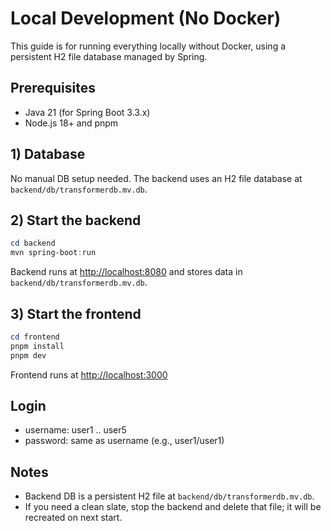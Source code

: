 # Local Development (No Docker)

This guide is for running everything locally without Docker, using a persistent H2 file database managed by Spring.

## Prerequisites

- Java 21 (for Spring Boot 3.3.x)
- Node.js 18+ and pnpm

## 1) Database

No manual DB setup needed. The backend uses an H2 file database at `backend/db/transformerdb.mv.db`.

## 2) Start the backend

```powershell
cd backend
mvn spring-boot:run
```

Backend runs at <http://localhost:8080> and stores data in `backend/db/transformerdb.mv.db`.

## 3) Start the frontend

```powershell
cd frontend
pnpm install
pnpm dev
```

Frontend runs at <http://localhost:3000>

## Login

- username: user1 .. user5
- password: same as username (e.g., user1/user1)

## Notes

- Backend DB is a persistent H2 file at `backend/db/transformerdb.mv.db`.
- If you need a clean slate, stop the backend and delete that file; it will be recreated on next start.
